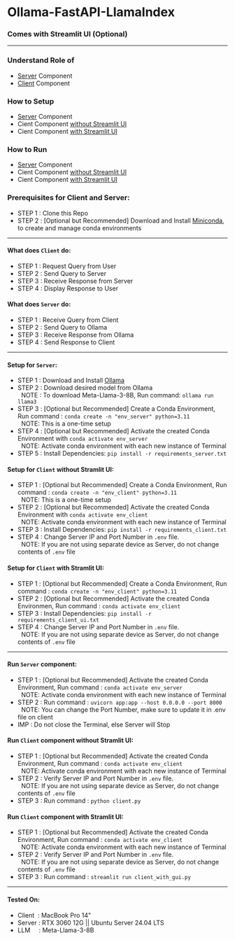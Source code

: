 # Ollama-FastAPI-LlamaIndex
### Comes with Streamlit UI (Optional)

---

### Understand Role of 
  * [Server](#role-server) Component
  * [Client](#role-client) Component
### How to Setup
  * [Server](setup-server) Component
  * Cient Component [without Streamlit UI](setup-client-no-ui)
  * Cient Component [with Streamlit UI](setup-client-with-ui)
### How to Run
  * [Server](run-server) Component
  * Cient Component [without Streamlit UI](run-client-no-ui)
  * Cient Component [with Streamlit UI](run-client-with-ui)

### Prerequisites for Client and Server: 
  * STEP 1 : Clone this Repo
  * STEP 2 : [Optional but Recommended] Download and Install [Miniconda](https://docs.anaconda.com/miniconda/#latest-miniconda-installer-links), to create and manage conda environments

---

<a name="role-client"></a>
#### What does `Client` do:
* STEP 1 : Request Query from User
* STEP 2 : Send Query to Server
* STEP 3 : Receive Response from Server
* STEP 4 : Display Response to User

<a name="role-server"></a>
#### What does `Server` do: 
* STEP 1 : Receive Query from Client
* STEP 2 : Send Query to Ollama
* STEP 3 : Receive Response from Ollama
* STEP 4 : Send Response to Client

---

<a name="setup-server"></a>
#### Setup for `Server`: 
* STEP 1 : Download and Install [Ollama](https://ollama.com/download)
* STEP 2 : Download desired model from Ollama
<br>&nbsp;&nbsp;NOTE : To download Meta-Llama-3-8B, Run command: `ollama run llama3`
* STEP 3 : [Optional but Recommended] Create a Conda Environment, Run command : `conda create -n "env_server" python=3.11`
<br>&nbsp;&nbsp;NOTE: This is a one-time setup
* STEP 4 : [Optional but Recommended] Activate the created Conda Environment with `conda activate env_server`
<br>&nbsp;&nbsp;NOTE: Activate conda environment with each new instance of Terminal
* STEP 5 : Install Dependencies: `pip install -r requirements_server.txt`

<a name="setup-client-no-ui"></a>
#### Setup for `Client` without Stramlit UI: 
* STEP 1 : [Optional but Recommended] Create a Conda Environment, Run command : `conda create -n "env_client" python=3.11`
<br>&nbsp;&nbsp;NOTE: This is a one-time setup
* STEP 2 : [Optional but Recommended] Activate the created Conda Environment with `conda activate env_client`
<br>&nbsp;&nbsp;NOTE: Activate conda environment with each new instance of Terminal
* STEP 3 : Install Dependencies: `pip install -r requirements_client.txt`
* STEP 4 : Change Server IP and Port Number in `.env` file.
<br>&nbsp;&nbsp;NOTE: If you are not using separate device as Server, do not change contents of `.env` file

<a name="setup-client-with-ui"></a>
#### Setup for `Client` with Stramlit UI: 
* STEP 1 : [Optional but Recommended] Create a Conda Environment, Run command : `conda create -n "env_client" python=3.11`
* STEP 2 : [Optional but Recommended] Activate the created Conda Environmen, Run command : `conda activate env_client`
* STEP 3 : Install Dependencies: `pip install -r requirements_client_ui.txt`
* STEP 4 : Change Server IP and Port Number in `.env` file.
<br>&nbsp;&nbsp;NOTE: If you are not using separate device as Server, do not change contents of `.env` file

---

<a name="run-server"></a> 
#### Run `Server` component:
* STEP 1 : [Optional but Recommended] Activate the created Conda Environment, Run command : `conda activate env_server`
<br>&nbsp;&nbsp;NOTE: Activate conda environment with each new instance of Terminal
* STEP 2 : Run command : `uvicorn app:app --host 0.0.0.0 --port 8000`
<br>&nbsp;&nbsp;NOTE: You can change the Port Number, make sure to update it in .env file on client
* IMP : Do not close the Terminal, else Server will Stop

<a name="run-client-no-ui"></a>
#### Run `Client` component without Stramlit UI: 
* STEP 1 : [Optional but Recommended] Activate the created Conda Environment, Run command : `conda activate env_client`
<br>&nbsp;&nbsp;NOTE: Activate conda environment with each new instance of Terminal
* STEP 2 : Verify Server IP and Port Number in `.env` file.
<br>&nbsp;&nbsp;NOTE: If you are not using separate device as Server, do not change contents of `.env` file
* STEP 3 : Run command : `python client.py`

<a name="run-client-with-ui"></a>
#### Run `Client` component with Stramlit UI: 
* STEP 1 : [Optional but Recommended] Activate the created Conda Environment, Run command : `conda activate env_client`
<br>&nbsp;&nbsp;NOTE: Activate conda environment with each new instance of Terminal
* STEP 2 : Verify Server IP and Port Number in `.env` file.
<br>&nbsp;&nbsp;NOTE: If you are not using separate device as Server, do not change contents of `.env` file
* STEP 3 : Run command : `streamlit run client_with_gui.py`

---

#### Tested On: 
* Client &nbsp;: MacBook Pro 14"
* Server : RTX 3060 12G || Ubuntu Server 24.04 LTS
* LLM &nbsp;&nbsp;&nbsp;&nbsp;: Meta-Llama-3-8B